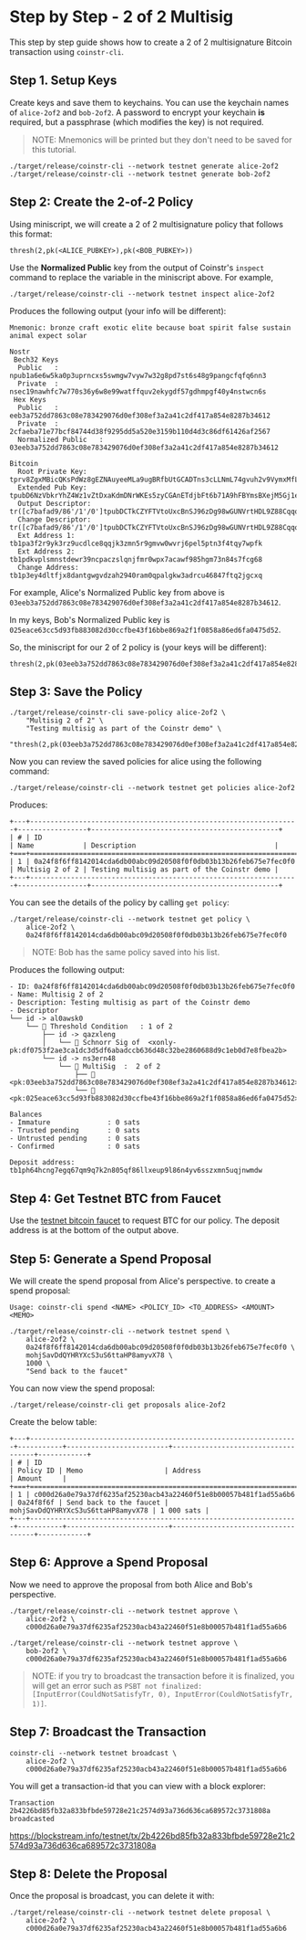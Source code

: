 
# Step by Step - 2 of 2 Multisig
This step by step guide shows how to create a 2 of 2 multisignature Bitcoin transaction using `coinstr-cli`. 

## Step 1. Setup Keys
Create keys and save them to keychains. You can use the keychain names of `alice-2of2` and `bob-2of2`. A password to encrypt your keychain **is** required, but a passphrase (which modifies the key) is not required.

> NOTE: Mnemonics will be printed but they don't need to be saved for this tutorial.
```
./target/release/coinstr-cli --network testnet generate alice-2of2
./target/release/coinstr-cli --network testnet generate bob-2of2
```

## Step 2: Create the 2-of-2 Policy
Using miniscript, we will create a 2 of 2 multisignature policy that follows this format: 
```
thresh(2,pk(<ALICE_PUBKEY>),pk(<BOB_PUBKEY>))
```

Use the **Normalized Public** key from the output of Coinstr's `inspect` command to replace the variable in the miniscript above. For example, 

```
./target/release/coinstr-cli --network testnet inspect alice-2of2
```

Produces the following output (your info will be different): 
```
Mnemonic: bronze craft exotic elite because boat spirit false sustain animal expect solar

Nostr
 Bech32 Keys
  Public   : npub1a6e6w5ka0p3uprncxs5swmgw7vyw7w32g8pd7st6s48g9pangcfqfq6nn3 
  Private  : nsec19nawhfc7w770s36y6w8e99watffquv2ekygdf57gdhmpgf40y4nstwcn6s 
 Hex Keys
  Public   : eeb3a752dd7863c08e783429076d0ef308ef3a2a41c2df417a854e8287b34612 
  Private  : 2cfaeba71e77bcf84744d38f9295dd5a520e3159b110d4d3c86df61426af2567 
  Normalized Public   : 03eeb3a752dd7863c08e783429076d0ef308ef3a2a41c2df417a854e8287b34612 

Bitcoin
  Root Private Key: tprv8ZgxMBicQKsPdWz8gEZNAuyeeMLa9ugBRfbUtGCADTns3cLLNmL74gvuh2v9VymxMfLM3X3U6zorFX9VqhL4z8UgSVsGyHBc3z14FX3xrva
  Extended Pub Key: tpubD6NzVbkrYhZ4Wz1vZtDxaKdmDNrWKEs5zyCGAnETdjbFt6b71A9hFBYmsBXejM5Gj1e8kWvPhUCHNTv87uFgMKKag7824J8iey7tCxezxUp
  Output Descriptor: tr([c7bafad9/86'/1'/0']tpubDCTkCZYFTVtoUxcBnSJ96zDg98wGUNVrtHDL9Z88CqqoQmbWwMNZydbCUttd6sgcsBZYdhV4XvwjXbq5WinYnW6utJTHXvPVGWJVz99a9Wc/0/*)#gc7e5fg2
  Change Descriptor: tr([c7bafad9/86'/1'/0']tpubDCTkCZYFTVtoUxcBnSJ96zDg98wGUNVrtHDL9Z88CqqoQmbWwMNZydbCUttd6sgcsBZYdhV4XvwjXbq5WinYnW6utJTHXvPVGWJVz99a9Wc/1/*)#evmcfucj
  Ext Address 1: tb1pa3f2r9yk3rz9ucdlce8qqjk3zmn5r9gmvw0wvrj6pel5ptn3f4tqy7wpfk
  Ext Address 2: tb1pdkvplsmnstdewr39ncpaczslqnjfmr0wpx7acawf985hgm73n84s7fcg68
  Change Address: tb1p3ey4dltfjx8dantgwgvdzah2940ram0qpalgkw3adrcu46847ftq2jgcxq
```

For example, Alice's Normalized Public key from above is `03eeb3a752dd7863c08e783429076d0ef308ef3a2a41c2df417a854e8287b34612`. 

In my keys, Bob's Normalized Public key is 
`025eace63cc5d93fb883082d30ccfbe43f16bbe869a2f1f0858a86ed6fa0475d52`. 

So, the miniscript for our 2 of 2 policy is (your keys will be different):
```
thresh(2,pk(03eeb3a752dd7863c08e783429076d0ef308ef3a2a41c2df417a854e8287b34612),pk(025eace63cc5d93fb883082d30ccfbe43f16bbe869a2f1f0858a86ed6fa0475d52))
```

## Step 3: Save the Policy 
```
./target/release/coinstr-cli save-policy alice-2of2 \
    "Multisig 2 of 2" \
    "Testing multisig as part of the Coinstr demo" \
    "thresh(2,pk(03eeb3a752dd7863c08e783429076d0ef308ef3a2a41c2df417a854e8287b34612),pk(025eace63cc5d93fb883082d30ccfbe43f16bbe869a2f1f0858a86ed6fa0475d52))"
```

Now you can review the saved policies for alice using the following command: 
```
./target/release/coinstr-cli --network testnet get policies alice-2of2
```

Produces: 
```
+---+------------------------------------------------------------------+-----------------+----------------------------------------------+
| # | ID                                                               | Name            | Description                                  |
+===+==================================================================+=================+==============================================+
| 1 | 0a24f8f6ff8142014cda6db00abc09d20508f0f0db03b13b26feb675e7fec0f0 | Multisig 2 of 2 | Testing multisig as part of the Coinstr demo |
+---+------------------------------------------------------------------+-----------------+----------------------------------------------+
```

You can see the details of the policy by calling `get policy`: 
```
./target/release/coinstr-cli --network testnet get policy \
    alice-2of2 \
    0a24f8f6ff8142014cda6db00abc09d20508f0f0db03b13b26feb675e7fec0f0
```

> NOTE: Bob has the same policy saved into his list.

Produces the following output: 
```
- ID: 0a24f8f6ff8142014cda6db00abc09d20508f0f0db03b13b26feb675e7fec0f0
- Name: Multisig 2 of 2
- Description: Testing multisig as part of the Coinstr demo
- Descriptor
└── id -> al0awsk0
    └── 👑 Threshold Condition   : 1 of 2 
        ├── id -> qazxleng
        │   └── 🔑 Schnorr Sig of  <xonly-pk:df0753f2ae3ca1dc3d5df6abadccb636d48c32be2860688d9c1eb0d7e8fbea2b>
        └── id -> ns3ern48
            └── 🤝 MultiSig  :  2 of 2
                ├── 🔑 <pk:03eeb3a752dd7863c08e783429076d0ef308ef3a2a41c2df417a854e8287b34612>
                └── 🔑 <pk:025eace63cc5d93fb883082d30ccfbe43f16bbe869a2f1f0858a86ed6fa0475d52>

Balances
- Immature            	: 0 sats
- Trusted pending     	: 0 sats
- Untrusted pending   	: 0 sats
- Confirmed           	: 0 sats

Deposit address: tb1ph64hcng7egq67qm9q7k2n805qf86llxeup9l86n4yv6sszxmn5uqjnwmdw
```

## Step 4: Get Testnet BTC from Faucet
Use the [testnet bitcoin faucet](https://testnet-faucet.com/btc-testnet/) to request BTC for our policy. The deposit address is at the bottom of the output above.

## Step 5: Generate a Spend Proposal
We will create the spend proposal from Alice's perspective. to create a spend proposal: 
```
Usage: coinstr-cli spend <NAME> <POLICY_ID> <TO_ADDRESS> <AMOUNT> <MEMO>
```
```
./target/release/coinstr-cli --network testnet spend \
    alice-2of2 \
    0a24f8f6ff8142014cda6db00abc09d20508f0f0db03b13b26feb675e7fec0f0 \
    mohjSavDdQYHRYXcS3uS6ttaHP8amyvX78 \
    1000 \
    "Send back to the faucet"
```
You can now view the spend proposal:
```
./target/release/coinstr-cli get proposals alice-2of2
```
Create the below table: 
```
+---+------------------------------------------------------------------+-----------+-------------------------+------------------------------------+------------+
| # | ID                                                               | Policy ID | Memo                    | Address                            | Amount     |
+===+==================================================================+===========+=========================+====================================+============+
| 1 | c000d26a0e79a37df6235af25230acb43a22460f51e8b00057b481f1ad55a6b6 | 0a24f8f6f | Send back to the faucet | mohjSavDdQYHRYXcS3uS6ttaHP8amyvX78 | 1 000 sats |
+---+------------------------------------------------------------------+-----------+-------------------------+------------------------------------+------------+
```

## Step 6: Approve a Spend Proposal
Now we need to approve the proposal from both Alice and Bob's perspective.
```
./target/release/coinstr-cli --network testnet approve \
    alice-2of2 \
    c000d26a0e79a37df6235af25230acb43a22460f51e8b00057b481f1ad55a6b6

./target/release/coinstr-cli --network testnet approve \
    bob-2of2 \
    c000d26a0e79a37df6235af25230acb43a22460f51e8b00057b481f1ad55a6b6
```

> NOTE: if you try to broadcast the transaction before it is finalized, you will get an error such as `PSBT not finalized: [InputError(CouldNotSatisfyTr, 0), InputError(CouldNotSatisfyTr, 1)]`.


## Step 7: Broadcast the Transaction
```
coinstr-cli --network testnet broadcast \
    alice-2of2 \
    c000d26a0e79a37df6235af25230acb43a22460f51e8b00057b481f1ad55a6b6
```

You will get a transaction-id that you can view with a block explorer: 
```
Transaction 2b4226bd85fb32a833bfbde59728e21c2574d93a736d636ca689572c3731808a broadcasted
```

https://blockstream.info/testnet/tx/2b4226bd85fb32a833bfbde59728e21c2574d93a736d636ca689572c3731808a

## Step 8: Delete the Proposal
Once the proposal is broadcast, you can delete it with: 
```
./target/release/coinstr-cli --network testnet delete proposal \
    alice-2of2 \
    c000d26a0e79a37df6235af25230acb43a22460f51e8b00057b481f1ad55a6b6

```



